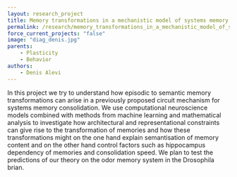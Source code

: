 ```yaml
---
layout: research_project
title: Memory transformations in a mechanistic model of systems memory consolidation
permalink: /research/memory_transformations_in_a_mechanistic_model_of_systems_memory_consolidation
force_current_projects: "false"
image: "diag_denis.jpg"
parents:
    - Plasticity
    - Behavior
authors:
    - Denis Alevi
---
```

In this project we try to understand how episodic to semantic memory
transformations can arise in a previously proposed circuit mechanism for systems memory
consolidation. We use computational neuroscience models combined with methods
from machine learning and mathematical analysis to investigate how
architectural and representational constraints can give rise to the
transformation of memories and how these transformations might on the one hand
explain semantisation of memory content and on the other hand control factors
such as hippocampus dependency of memories and consolidation speed. We plan to
test the predictions of our theory on the odor memory system in the Drosophila
brian.
